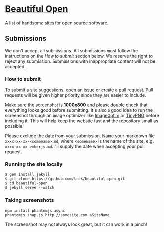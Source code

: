 # [Beautiful Open](http://beautifulopen.com)

A list of handsome sites for open source software.

## Submissions
We don't accept all submissions.  All submissions must follow the instructions
on the *How to submit* section below. We reserve the right to reject any
submission. Submissions with inappropriate content will not be accepted.

### How to submit
To submit a site suggestions, [open an issue](https://github.com/trek/beautiful-open/issues/new)
or create a pull request. Pull requests will be given higher priority since they are easier to include.

Make sure the screenshot is **1000x800** and please double check that
everything looks good before submitting. It's also a good idea to run the
screenshot through an image optimizer like
[ImageOptim](https://imageoptim.com/) or [TinyPNG](https://tinypng.com/)
before including it. This will help keep the website fast and the repository
small as possible.

Please exclude the date from your submission. Name your markdown file
`xxxx-xx-xx-<somename>.md`, where `<somename>` is the name of the site, e.g.
`xxxx-xx-xx-emberjs.md`. I'll supply the date when accepting your pull request.

### Running the site locally
```
$ gem install jekyll
$ git clone https://github.com/trek/beautiful-open.git
$ cd beautiful-open
$ jekyll serve --watch
```

### Taking screenshots
```
npm install phantomjs async
phantomjs snap.js http://somesite.com aSiteName
```

The screenshot may not always look great, but it can work in a pinch!
